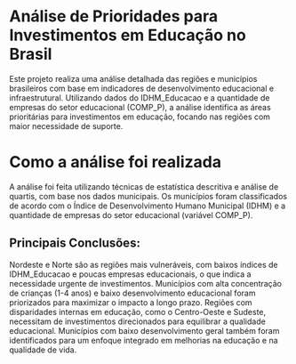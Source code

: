 # Análise de Prioridades para Investimentos em Educação no Brasil
Este projeto realiza uma análise detalhada das regiões e municípios brasileiros com base em indicadores de desenvolvimento educacional e infraestrutural. Utilizando dados do IDHM_Educacao e a quantidade de empresas do setor educacional (COMP_P), a análise identifica as áreas prioritárias para investimentos em educação, focando nas regiões com maior necessidade de suporte.

# Como a análise foi realizada
A análise foi feita utilizando técnicas de estatística descritiva e análise de quartis, com base nos dados municipais. Os municípios foram classificados de acordo com o Índice de Desenvolvimento Humano Municipal (IDHM) e a quantidade de empresas do setor educacional (variável COMP_P).

## Principais Conclusões:
Nordeste e Norte são as regiões mais vulneráveis, com baixos índices de IDHM_Educacao e poucas empresas educacionais, o que indica a necessidade urgente de investimentos.
Municípios com alta concentração de crianças (1-4 anos) e baixo desenvolvimento educacional foram priorizados para maximizar o impacto a longo prazo.
Regiões com disparidades internas em educação, como o Centro-Oeste e Sudeste, necessitam de investimentos direcionados para equilibrar a qualidade educacional.
Municípios com baixo desenvolvimento geral também foram identificados para um enfoque integrado em melhorias na educação e na qualidade de vida.
